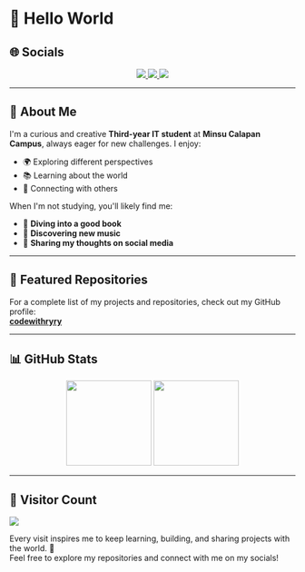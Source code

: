 # 🌌 Hello World  

## 🌐 Socials  
<div align="center">  
  <a href="https://www.facebook.com/reymelrey.528191/">
    <img src="https://img.shields.io/badge/Facebook-%231877F2.svg?style=for-the-badge&logo=facebook&logoColor=white" />
  </a>  
  
  <a href="https://www.tiktok.com/@betsyoneontg">
    <img src="https://img.shields.io/badge/TikTok-%23000000.svg?style=for-the-badge&logo=tiktok&logoColor=white" />
  </a>  
  
  <a href="https://www.instagram.com/rreeymel/">
    <img src="https://img.shields.io/badge/Instagram-%23E4405F.svg?style=for-the-badge&logo=instagram&logoColor=white" />
  </a>  
</div>  

---

## 👋 About Me  
I'm a curious and creative **Third-year IT student** at **Minsu Calapan Campus**, always eager for new challenges. I enjoy:  
- 🌍 Exploring different perspectives  
- 📚 Learning about the world  
- 🤝 Connecting with others  

When I'm not studying, you'll likely find me:  
- 📖 **Diving into a good book**  
- 🎵 **Discovering new music**  
- 📝 **Sharing my thoughts on social media**

---

## 📂 Featured Repositories  
For a complete list of my projects and repositories, check out my GitHub profile:  
[**codewithryry**](https://github.com/codewithryry?tab=repositories)  

---

## 📊 GitHub Stats  
<div align="center">  
  <img src="https://github-readme-stats.vercel.app/api?username=codewithryry&theme=dark&hide_border=false&include_all_commits=true&count_private=true" height="150" />  
  <img src="https://github-readme-streak-stats.herokuapp.com/?user=codewithryry&theme=dark&hide_border=false" height="150" />  
</div>  

---


## 👥 Visitor Count  
<div align="left">  
  <a href="https://visitcount.itsvg.in">
    <img src="https://visitcount.itsvg.in/api?id=codewithryry&icon=0&color=0" />
  </a>  
</div>  

Every visit inspires me to keep learning, building, and sharing projects with the world. 🚀  
Feel free to explore my repositories and connect with me on my socials!
